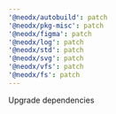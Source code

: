 ```yaml
---
'@neodx/autobuild': patch
'@neodx/pkg-misc': patch
'@neodx/figma': patch
'@neodx/log': patch
'@neodx/std': patch
'@neodx/svg': patch
'@neodx/vfs': patch
'@neodx/fs': patch
---
```


Upgrade dependencies
